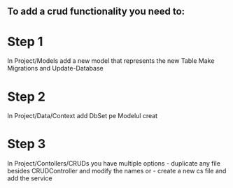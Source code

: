 ## To add a crud functionality you need to:

[^1]: Do this
[^2]: Then that
[^3]: Finnaly this
[^4]: Done!

# Step 1
In Project/Models add a new model that represents the new Table
Make Migrations and Update-Database

# Step 2
In Project/Data/Context add DbSet pe Modelul creat

# Step 3
In Project/Contollers/CRUDs you have multiple options
    - duplicate any file besides CRUDController and modify the names
    or
    - create a new cs file and add the service